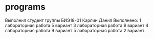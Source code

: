 # programs
Выполнил студент группы 
БИЭ18-01
Карлин Данил
Выполнено:
1 лабораторная работа 5 вариант
3 лабораторная работа 9 вариант
4 лабораторная работа 9 вариант 
5 лабораторная работа 2 вариант 
